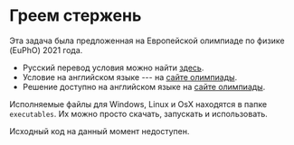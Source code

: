 # Греем стержень

Эта задача была предложенная на Европейской олимпиаде по физике (EuPhO) 2021 года.
* Русский перевод условия можно найти [здесь](https://pho.rs/p/1321).
* Условие на английском языке --- на [сайте олимпиады](https://eupho.ee/wp-content/uploads/2021/06/EuPhO_2021-exp.pdf).
* Решение доступно на английском языке на [сайте олимпиады](https://eupho.ee/wp-content/uploads/2021/06/EuPhO_2021_exp_solutions-2.pdf).

Исполняемые файлы для Windows, Linux и OsX находятся в папке ``executables``. Их можно просто скачать, запускать и использовать.

Исходный код на данный момент недоступен.